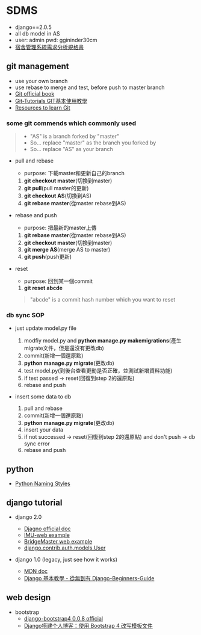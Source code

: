 # SDMS
- django==2.0.5
- all db model in AS
- user: admin pwd: ggininder30cm
- [宿舍管理系統需求分析規格書](https://docs.google.com/document/d/1e4HUTmRYDU0zfzpa5FRnCo6pT7ENsX0ncKWby8rSg88/edit)

## git management
- use your own branch
- use rebase to merge and test, before push to master branch
- [Git official book](https://git-scm.com/book/zh-tw/v2)
- [Git-Tutorials GIT基本使用教學](https://github.com/twtrubiks/Git-Tutorials)
- [Resources to learn Git](https://try.github.io/)

### some git commends which commonly used
> - "AS" is a branch forked by "master"
> - So... replace "master" as the branch you forked by
> - So... replace "AS" as your branch

- pull and rebase
  - purpose: 下載master和更新自己的branch
  1. **git checkout master**(切換到master)
  2. **git pull**(pull master的更新)
  3. **git checkout AS**(切換到AS)
  4. **git rebase master**(從master rebase到AS)

- rebase and push
  - purpose: 把最新的master上傳
  1. **git rebase master**(從master rebase到AS)
  2. **git checkout master**(切換到master)
  3. **git merge AS**(merge AS to master)
  4. **git push**(push更新)

- reset
  - purpose: 回到某一個commit
  1. **git reset abcde**
  > "abcde" is a commit hash number which you want to reset

### db sync SOP
- just update model.py file
  1. modfiy model.py and **python manage.py makemigrations**(產生migrate文件，但是還沒有更改db)
  2. commit(新增一個還原點)
  3. **python manage.py migrate**(更改db)
  4. test model.py(到後台查看更動是否正確，並測試新增資料功能)
  5. if test passed -> reset(回復到step 2的還原點)
  6. rebase and push

- insert some data to db
  1. pull and rebase
  2. commit(新增一個還原點)
  3. **python manage.py migrate**(更改db)
  4. insert your data
  5. if not successed -> reset(回復到step 2的還原點) and don't push -> db sync error
  6. rebase and push

## python
- [Python Naming Styles](https://realpython.com/python-pep8/#naming-conventions)

## django tutorial
- django 2.0
  - [Djagno official doc](https://docs.djangoproject.com/zh-hans/2.0/)
  - [IMU-web example](https://github.com/tratitude/IMU-web)
  - [BridgeMaster web example](https://github.com/tratitude/BridgeMaster/tree/master/Web)
  - [django.contrib.auth.models.User](https://docs.djangoproject.com/en/2.0/ref/contrib/auth/#django.contrib.auth.models.User)

- django 1.0 (legacy, just see how it works)
  - [MDN doc](https://developer.mozilla.org/zh-TW/docs/Learn/Server-side/Django)
  - [Django 基本教學 - 從無到有 Django-Beginners-Guide](https://github.com/twtrubiks/django-tutorial)

## web design
- bootstrap
  - [django-bootstrap4 0.0.8 official](https://pypi.org/project/django-bootstrap4/)
  - [Django搭建个人博客：使用 Bootstrap 4 改写模板文件](https://segmentfault.com/a/1190000016459726)
